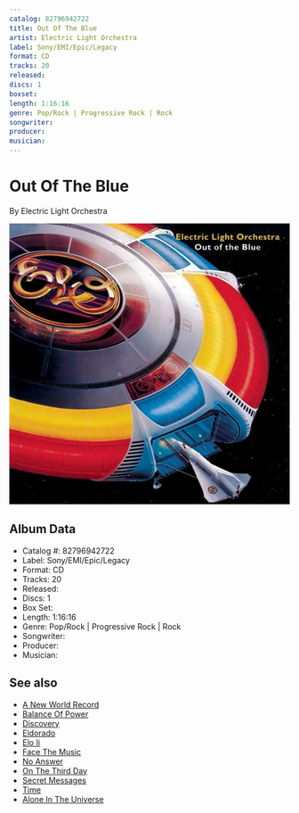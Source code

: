 ```yaml
---
catalog: 82796942722
title: Out Of The Blue
artist: Electric Light Orchestra
label: Sony/EMI/Epic/Legacy
format: CD
tracks: 20
released: 
discs: 1
boxset: 
length: 1:16:16
genre: Pop/Rock | Progressive Rock | Rock
songwriter: 
producer: 
musician: 
---
```


# Out Of The Blue

By Electric Light Orchestra

![](../../assets/cdcovers/Electric_Light_Orchestra-Out_Of_The_Blue.png)

## Album Data

- Catalog #: 82796942722
- Label: Sony/EMI/Epic/Legacy
- Format: CD
- Tracks: 20
- Released: 
- Discs: 1
- Box Set: 
- Length: 1:16:16
- Genre: Pop/Rock | Progressive Rock | Rock
- Songwriter: 
- Producer: 
- Musician: 


## See also

- [A New World Record](A_New_World_Record.md)
- [Balance Of Power](Balance_Of_Power.md)
- [Discovery](Discovery.md)
- [Eldorado](Eldorado.md)
- [Elo Ii](Elo_Ii.md)
- [Face The Music](Face_The_Music.md)
- [No Answer](No_Answer.md)
- [On The Third Day](On_The_Third_Day.md)
- [Secret Messages](Secret_Messages.md)
- [Time](Time.md)
- [Alone In The Universe](../Jeff_Lynne/Alone_In_The_Universe.md)
